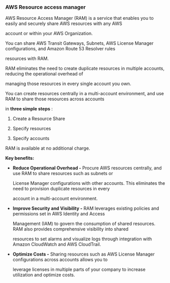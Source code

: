 ### AWS Resource access manager

AWS Resource Access Manager (RAM) is a service that enables you to easily and
securely share AWS resources with any AWS

account or within your AWS Organization.

You can share AWS Transit Gateways, Subnets, AWS License Manager configurations,
and Amazon Route 53 Resolver rules

resources with RAM.

RAM eliminates the need to create duplicate resources in multiple accounts,
reducing the operational overhead of

managing those resources in every single account you own.

You can create resources centrally in a multi-account environment, and use RAM
to share those resources across accounts

in **three simple steps** :

1. Create a Resource Share

2. Specify resources

3. Specify accounts

RAM is available at no additional charge.

**Key benefits:**

- **Reduce Operational Overhead -** Procure AWS resources centrally, and use RAM
  to share resources such as subnets or

  License Manager configurations with other accounts. This eliminates the need
  to provision duplicate resources in every

  account in a multi-account environment.

- **Improve Security and Visibility -** RAM leverages existing policies and
  permissions set in AWS Identity and Access

  Management (IAM) to govern the consumption of shared resources. RAM also
  provides comprehensive visibility into shared

  resources to set alarms and visualize logs through integration with Amazon
  CloudWatch and AWS CloudTrail.

- **Optimize Costs -** Sharing resources such as AWS License Manager
  configurations across accounts allows you to

  leverage licenses in multiple parts of your company to increase utilization
  and optimize costs.

